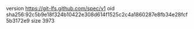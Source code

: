 version https://git-lfs.github.com/spec/v1
oid sha256:92c5b9e18f324b10422e308d614f1525c2c4a1860287e8fb34e28fcf5b3172e9
size 3973
